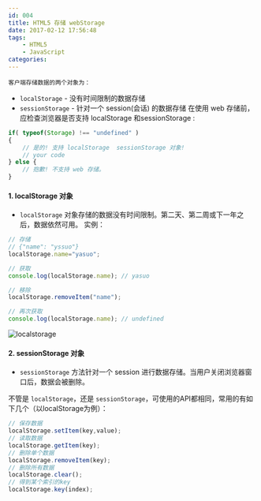 ```yaml
---
id: 004
title: HTML5 存储 webStorage
date: 2017-02-12 17:56:48
tags: 
    - HTML5
    - JavaScript
categories:
---
```


`客户端存储数据的两个对象为：`
- `localStorage` - 没有时间限制的数据存储
- `sessionStorage` - 针对一个 session(会话) 的数据存储
在使用 web 存储前，应检查浏览器是否支持 localStorage 和sessionStorage :
```js
if( typeof(Storage) !== "undefined" )
{
    // 是的! 支持 localStorage  sessionStorage 对象!
    // your code
} else {
    // 抱歉! 不支持 web 存储。
}
```
#### <a name="local">1. localStorage 对象</a>
- `localStorage` 对象存储的数据没有时间限制。第二天、第二周或下一年之后，数据依然可用。
实例：
```js
// 存储
// {"name": "yssuo"}
localStorage.name="yasuo";

// 获取
console.log(localStorage.name); // yasuo

// 移除
localStorage.removeItem("name");

// 再次获取
console.log(localStorage.name); // undefined
```
![localstorage](/images/localstorage.png)

#### <a name="local">2. sessionStorage 对象</a>

- `sessionStorage` 方法针对一个 session 进行数据存储。当用户关闭浏览器窗口后，数据会被删除。

不管是 `localStorage`，还是 `sessionStorage`，可使用的API都相同，常用的有如下几个（以localStorage为例）：
```js
// 保存数据
localStorage.setItem(key,value);
// 读取数据
localStorage.getItem(key);
// 删除单个数据
localStorage.removeItem(key);
// 删除所有数据
localStorage.clear();
// 得到某个索引的key
localStorage.key(index);
```